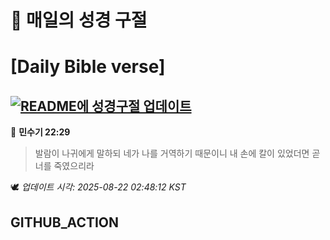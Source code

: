 # 🙏 매일의 성경 구절
# [Daily Bible verse]
## [![README에 성경구절 업데이트](https://github.com/DONGSUKA/first_test/actions/workflows/update-readme-bible.yml/badge.svg)](https://github.com/DONGSUKA/first_test/actions/workflows/update-readme-bible.yml)
<!-- START_BIBLE_VERSE -->
📖 **민수기 22:29**
> 발람이 나귀에게 말하되 네가 나를 거역하기 때문이니 내 손에 칼이 있었더면 곧 너를 죽였으리라

🕊️ _업데이트 시각: 2025-08-22 02:48:12 KST_
  <!-- END_BIBLE_VERSE -->
## GITHUB_ACTION
